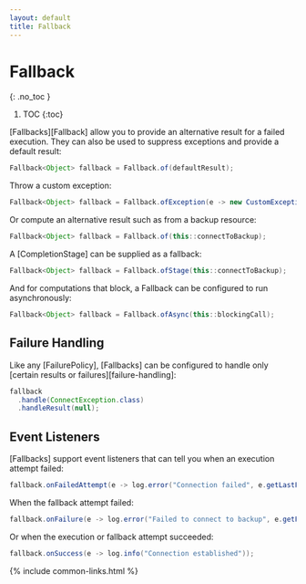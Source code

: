 ```yaml
---
layout: default
title: Fallback
---
```


# Fallback
{: .no_toc }

1. TOC
{:toc}

[Fallbacks][Fallback] allow you to provide an alternative result for a failed execution. They can also be used to suppress exceptions and provide a default result:

```java
Fallback<Object> fallback = Fallback.of(defaultResult);
```

Throw a custom exception:

```java
Fallback<Object> fallback = Fallback.ofException(e -> new CustomException(e.getLastFailure()));
```

Or compute an alternative result such as from a backup resource:

```java
Fallback<Object> fallback = Fallback.of(this::connectToBackup);
```

A [CompletionStage] can be supplied as a fallback:

```java
Fallback<Object> fallback = Fallback.ofStage(this::connectToBackup);
```

And for computations that block, a Fallback can be configured to run asynchronously:

```java
Fallback<Object> fallback = Fallback.ofAsync(this::blockingCall);
```

## Failure Handling

Like any [FailurePolicy], [Fallbacks] can be configured to handle only [certain results or failures][failure-handling]:

```java
fallback
  .handle(ConnectException.class)
  .handleResult(null);
```

## Event Listeners

[Fallbacks] support event listeners that can tell you when an execution attempt failed:

```java
fallback.onFailedAttempt(e -> log.error("Connection failed", e.getLastFailure()))
```

When the fallback attempt failed:

```java
fallback.onFailure(e -> log.error("Failed to connect to backup", e.getFailure()));
```

Or when the execution or fallback attempt succeeded:

```java
fallback.onSuccess(e -> log.info("Connection established"));
```

{% include common-links.html %}